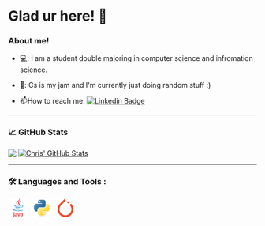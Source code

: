 # Glad ur here! 👋


### About me!
- 💻: I am a student double majoring in computer science and infromation science.
 
- 🍞: Cs is my jam and I'm currently just doing random stuff :)

- :mailbox:How to reach me: [![Linkedin Badge](https://img.shields.io/badge/-LinkedIn-blue?style=flat&logo=Linkedin&logoColor=white)](https://www.linkedin.com/in/al-pagar-597568224/)

---
### &#x1f4c8; GitHub Stats

<a href="https://github.com/Icefirez1/Icefirez1">
  <img align="center" src="https://github-readme-stats.vercel.app/api/top-langs/?username=Icefirez1&theme=tokyonight&langs_count=3&background=000000" />
</a>
<a href="https://github.com/Icefirez1/Icefirez1">
  <img align="center" src="http://github-readme-streak-stats.herokuapp.com?user=Icefirez1&theme=tokyonight&background=000000" alt="Chris' GitHub Stats" />
</a>

---
### :hammer_and_wrench: Languages and Tools :
<div>
  <img src="https://github.com/devicons/devicon/blob/master/icons/java/java-original-wordmark.svg" title="Java" alt="Java" width="40" height="40"/>&nbsp;
  <img src="https://github.com/devicons/devicon/blob/master/icons/python/python-original.svg" title="Python" alt="Java" width="40" height="40"/>&nbsp;
  <img src="https://github.com/devicons/devicon/blob/master/icons/pytorch/pytorch-original.svg" title="Python" alt="Java" width="40" height="40"/>&nbsp;
  
</div>
  
<!--
**Icefirez1/Icefirez1** is a ✨ _special_ ✨ repository because its `README.md` (this file) appears on your GitHub profile.

Here are some ideas to get you started:

- 🔭 I’m currently working on ...
- 🌱 I’m currently learning ...
- 👯 I’m looking to collaborate on ...
- 🤔 I’m looking for help with ...
- 💬 Ask me about ...
- 📫 How to reach me: ...
- 😄 Pronouns: ...
- ⚡ Fun fact: ...
-->

